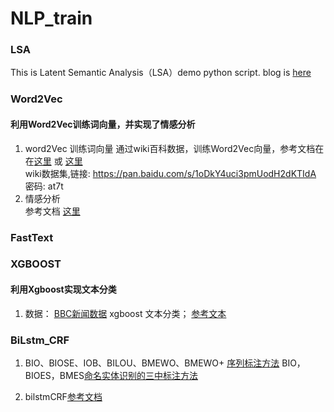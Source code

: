 # NLP_train

### LSA
This is Latent Semantic Analysis（LSA）demo python script. blog is [here](http://blog.csdn.net/SA14023053/article/details/51702052)

### Word2Vec
#### 利用Word2Vec训练词向量，并实现了情感分析
1. word2Vec 训练词向量
通过wiki百科数据，训练Word2Vec向量，参考文档在在[这里](https://zhuanlan.zhihu.com/p/82022962) 或 [这里](https://www.jianshu.com/p/ec27062bd453)<br>
wiki数据集,链接: https://pan.baidu.com/s/1oDkY4uci3pmUodH2dKTIdA  密码: at7t
2. 情感分析<br>
参考文档 [这里](https://github.com/AimeeLee77/senti_analysis)

### FastText


### XGBOOST
#### 利用Xgboost实现文本分类
1. 数据：
    [BBC新闻数据](https://www.kaggle.com/yufengdev/bbc-fulltext-and-category)
    xgboost 文本分类；
    [参考文本](https://zhuanlan.zhihu.com/p/77005593)
    
### BiLstm_CRF 
1. BIO、BIOSE、IOB、BILOU、BMEWO、BMEWO+ [序列标注方法](https://zhuanlan.zhihu.com/p/147537898)
   BIO，BIOES，BMES[命名实体识别的三中标注方法](https://blog.csdn.net/qq_44079295/article/details/96429667)
    
2. bilstmCRF[参考文档](https://blog.csdn.net/b285795298/article/details/102973148)
